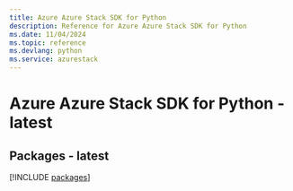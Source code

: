 ```yaml
---
title: Azure Azure Stack SDK for Python
description: Reference for Azure Azure Stack SDK for Python
ms.date: 11/04/2024
ms.topic: reference
ms.devlang: python
ms.service: azurestack
---
```

# Azure Azure Stack SDK for Python - latest
## Packages - latest
[!INCLUDE [packages](azure-stack-index.md)]